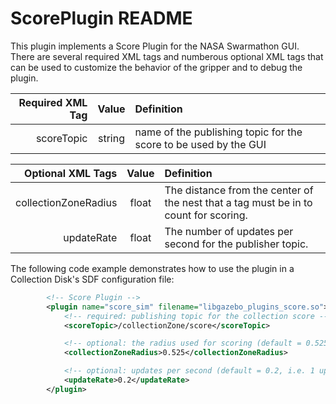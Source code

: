 # ScorePlugin README

This plugin implements a Score Plugin for the NASA Swarmathon GUI. There are several required XML tags and numberous optional XML tags that can be used to customize the behavior of the gripper and to debug the plugin.

| Required XML Tag | Value  | Definition                                                       |
|-----------------:|:------:|:-----------------------------------------------------------------|
|       scoreTopic | string | name of the publishing topic for the score to be used by the GUI |

| Optional XML Tags   | Value               | Definition                                                                           |
|--------------------:|:-------------------:|:-------------------------------------------------------------------------------------|
|collectionZoneRadius | float               | The distance from the center of the nest that a tag must be in to count for scoring. |
|          updateRate | float               | The number of updates per second for the publisher topic.                            |

The following code example demonstrates how to use the plugin in a Collection Disk's SDF configuration file:

```xml
		<!-- Score Plugin -->
		<plugin name="score_sim" filename="libgazebo_plugins_score.so">
			<!-- required: publishing topic for the collection score -->
			<scoreTopic>/collectionZone/score</scoreTopic>

			<!-- optional: the radius used for scoring (default = 0.525) -->
			<collectionZoneRadius>0.525</collectionZoneRadius>

			<!-- optional: updates per second (default = 0.2, i.e. 1 update very 5 seconds) -->
			<updateRate>0.2</updateRate>
		</plugin>
```
